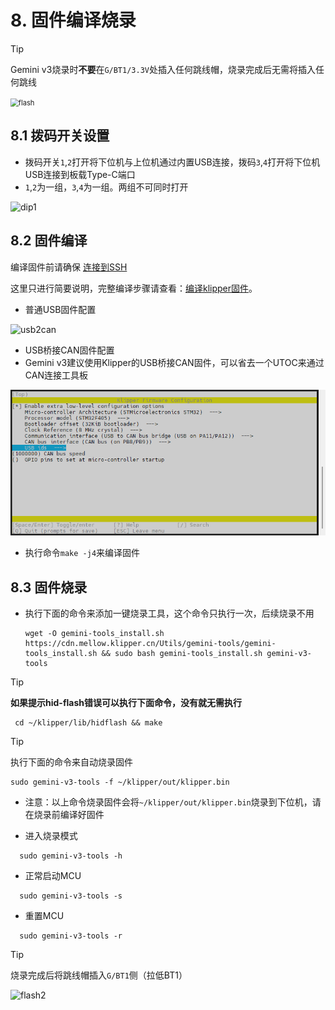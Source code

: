 # 8. 固件编译烧录

> [!TIP]
> Gemini v3烧录时**不要**在``G/BT1/3.3V``处插入任何跳线帽，烧录完成后无需将插入任何跳线

<img src="../../images/boards/fly_gemini_v3/flash.png" alt="flash" style="zoom:80%;" />

## 8.1 拨码开关设置

* 拨码开关``1``,``2``打开将下位机与上位机通过内置USB连接，拨码``3``,``4``打开将下位机USB连接到板载Type-C端口
* ``1``,``2``为一组，``3``,``4``为一组。两组不可同时打开

![dip1](../../images/boards/fly_gemini_v3/dip1.png)

## 8.2 固件编译

编译固件前请确保 [连接到SSH](/board/fly_gemini/host/FLY_π_ssh.md "点击即可跳转")

这里只进行简要说明，完整编译步骤请查看：[编译klipper固件](/board/fly_super8/firmware?id=_1-编译klipper固件 "点击即可跳转")。

* 普通USB固件配置

![usb2can](../../images/boards/fly_gemini_v3/usb.png ":no-zooom")

* USB桥接CAN固件配置
* Gemini v3建议使用Klipper的USB桥接CAN固件，可以省去一个UTOC来通过CAN连接工具板

![usb2can](../../images/boards/fly_gemini_v3/usb2can.png ":no-zooom")

* 执行命令```make -j4```来编译固件

## 8.3 固件烧录

* 执行下面的命令来添加一键烧录工具，这个命令只执行一次，后续烧录不用

  ```
  wget -O gemini-tools_install.sh https://cdn.mellow.klipper.cn/Utils/gemini-tools/gemini-tools_install.sh && sudo bash gemini-tools_install.sh gemini-v3-tools
  ```

  

 > [!TIP]
> **如果提示hid-flash错误可以执行下面命令，没有就无需执行**

```
 cd ~/klipper/lib/hidflash && make
```

  > [!TIP]
> 执行下面的命令来自动烧录固件

```
sudo gemini-v3-tools -f ~/klipper/out/klipper.bin
```

* 注意：以上命令烧录固件会将``~/klipper/out/klipper.bin``烧录到下位机，请在烧录前编译好固件

* 进入烧录模式

```
  sudo gemini-v3-tools -h
```



* 正常启动MCU

```
  sudo gemini-v3-tools -s
```


* 重置MCU

```
  sudo gemini-v3-tools -r
```



> [!TIP]
>
> 烧录完成后将跳线帽插入``G/BT1``侧（拉低BT1）

![flash2](../../images/boards/fly_gemini_v3/flash2.png)
